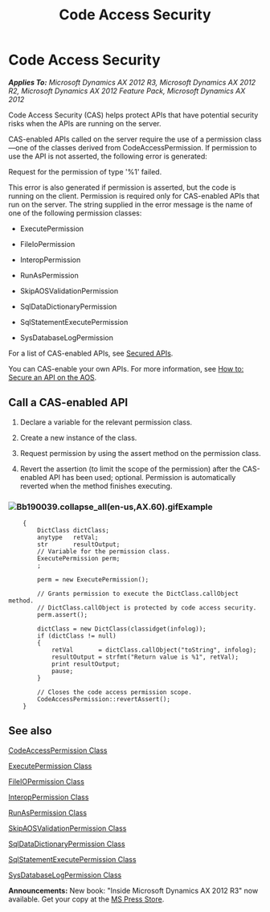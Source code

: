 ﻿---
title: Code Access Security
TOCTitle: Code Access Security
ms:assetid: 09299e91-5b73-4cf5-a17e-f1f39b6bae76
ms:mtpsurl: https://msdn.microsoft.com/en-us/library/Bb190039(v=AX.60)
ms:contentKeyID: 35240335
ms.date: 05/18/2015
mtps_version: v=AX.60
---

# Code Access Security 


_**Applies To:** Microsoft Dynamics AX 2012 R3, Microsoft Dynamics AX 2012 R2, Microsoft Dynamics AX 2012 Feature Pack, Microsoft Dynamics AX 2012_

Code Access Security (CAS) helps protect APIs that have potential security risks when the APIs are running on the server.

CAS-enabled APIs called on the server require the use of a permission class—one of the classes derived from CodeAccessPermission. If permission to use the API is not asserted, the following error is generated:

Request for the permission of type '%1' failed.

This error is also generated if permission is asserted, but the code is running on the client. Permission is required only for CAS-enabled APIs that run on the server. The string supplied in the error message is the name of one of the following permission classes:

  - ExecutePermission

  - FileIoPermission

  - InteropPermission

  - RunAsPermission

  - SkipAOSValidationPermission

  - SqlDataDictionaryPermission

  - SqlStatementExecutePermission

  - SysDatabaseLogPermission

For a list of CAS-enabled APIs, see [Secured APIs](secured-apis.md).

You can CAS-enable your own APIs. For more information, see [How to: Secure an API on the AOS](how-to-secure-an-api-on-the-aos.md).

## Call a CAS-enabled API

1.  Declare a variable for the relevant permission class.

2.  Create a new instance of the class.

3.  Request permission by using the assert method on the permission class.

4.  Revert the assertion (to limit the scope of the permission) after the CAS-enabled API has been used; optional. Permission is automatically reverted when the method finishes executing.

### ![Bb190039.collapse\_all(en-us,AX.60).gif](images/Gg863931.collapse_all(en-us,AX.60).gif "Bb190039.collapse_all(en-us,AX.60).gif")Example

```X++
    {
        DictClass dictClass;
        anytype   retVal;
        str       resultOutput;
        // Variable for the permission class.
        ExecutePermission perm;
        ;
        
        perm = new ExecutePermission();
     
        // Grants permission to execute the DictClass.callObject method.
        // DictClass.callObject is protected by code access security.
        perm.assert();
     
        dictClass = new DictClass(classidget(infolog));
        if (dictClass != null)
        {
            retVal       = dictClass.callObject("toString", infolog);
            resultOutput = strfmt("Return value is %1", retVal);
            print resultOutput;
            pause;
        }
        
        // Closes the code access permission scope.
        CodeAccessPermission::revertAssert();
    }
```

## See also

[CodeAccessPermission Class](https://msdn.microsoft.com/en-us/library/gg803417\(v=ax.60\))

[ExecutePermission Class](https://msdn.microsoft.com/en-us/library/gg839532\(v=ax.60\))

[FileIOPermission Class](https://msdn.microsoft.com/en-us/library/gg839563\(v=ax.60\))

[InteropPermission Class](https://msdn.microsoft.com/en-us/library/gg921452\(v=ax.60\))

[RunAsPermission Class](https://msdn.microsoft.com/en-us/library/gg926091\(v=ax.60\))

[SkipAOSValidationPermission Class](https://msdn.microsoft.com/en-us/library/gg957747\(v=ax.60\))

[SqlDataDictionaryPermission Class](https://msdn.microsoft.com/en-us/library/gg947234\(v=ax.60\))

[SqlStatementExecutePermission Class](https://msdn.microsoft.com/en-us/library/gg947244\(v=ax.60\))

[SysDatabaseLogPermission Class](https://msdn.microsoft.com/en-us/library/gg945593\(v=ax.60\))

  
**Announcements:** New book: "Inside Microsoft Dynamics AX 2012 R3" now available. Get your copy at the [MS Press Store](https://www.microsoftpressstore.com/store/inside-microsoft-dynamics-ax-2012-r3-9780735685109).

